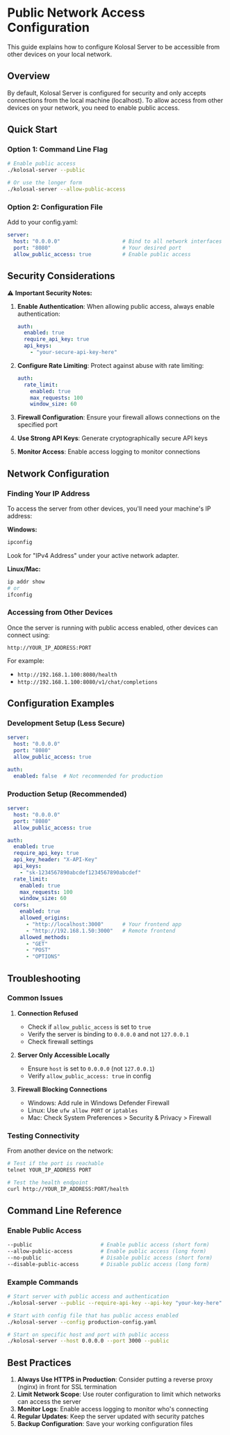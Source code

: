 # Public Network Access Configuration

This guide explains how to configure Kolosal Server to be accessible from other devices on your local network.

## Overview

By default, Kolosal Server is configured for security and only accepts connections from the local machine (localhost). To allow access from other devices on your network, you need to enable public access.

## Quick Start

### Option 1: Command Line Flag
```bash
# Enable public access
./kolosal-server --public

# Or use the longer form
./kolosal-server --allow-public-access
```

### Option 2: Configuration File
Add to your config.yaml:
```yaml
server:
  host: "0.0.0.0"                    # Bind to all network interfaces
  port: "8080"                       # Your desired port
  allow_public_access: true          # Enable public access
```

## Security Considerations

⚠️ **Important Security Notes:**

1. **Enable Authentication**: When allowing public access, always enable authentication:
   ```yaml
   auth:
     enabled: true
     require_api_key: true
     api_keys:
       - "your-secure-api-key-here"
   ```

2. **Configure Rate Limiting**: Protect against abuse with rate limiting:
   ```yaml
   auth:
     rate_limit:
       enabled: true
       max_requests: 100
       window_size: 60
   ```

3. **Firewall Configuration**: Ensure your firewall allows connections on the specified port
4. **Use Strong API Keys**: Generate cryptographically secure API keys
5. **Monitor Access**: Enable access logging to monitor connections

## Network Configuration

### Finding Your IP Address

To access the server from other devices, you'll need your machine's IP address:

**Windows:**
```cmd
ipconfig
```
Look for "IPv4 Address" under your active network adapter.

**Linux/Mac:**
```bash
ip addr show
# or
ifconfig
```

### Accessing from Other Devices

Once the server is running with public access enabled, other devices can connect using:
```
http://YOUR_IP_ADDRESS:PORT
```

For example:
- `http://192.168.1.100:8080/health`
- `http://192.168.1.100:8080/v1/chat/completions`

## Configuration Examples

### Development Setup (Less Secure)
```yaml
server:
  host: "0.0.0.0"
  port: "8080"
  allow_public_access: true

auth:
  enabled: false  # Not recommended for production
```

### Production Setup (Recommended)
```yaml
server:
  host: "0.0.0.0"
  port: "8080"
  allow_public_access: true

auth:
  enabled: true
  require_api_key: true
  api_key_header: "X-API-Key"
  api_keys:
    - "sk-1234567890abcdef1234567890abcdef"
  rate_limit:
    enabled: true
    max_requests: 100
    window_size: 60
  cors:
    enabled: true
    allowed_origins:
      - "http://localhost:3000"      # Your frontend app
      - "http://192.168.1.50:3000"   # Remote frontend
    allowed_methods:
      - "GET"
      - "POST"
      - "OPTIONS"
```

## Troubleshooting

### Common Issues

1. **Connection Refused**
   - Check if `allow_public_access` is set to `true`
   - Verify the server is binding to `0.0.0.0` and not `127.0.0.1`
   - Check firewall settings

2. **Server Only Accessible Locally**
   - Ensure `host` is set to `0.0.0.0` (not `127.0.0.1`)
   - Verify `allow_public_access: true` in config

3. **Firewall Blocking Connections**
   - Windows: Add rule in Windows Defender Firewall
   - Linux: Use `ufw allow PORT` or `iptables`
   - Mac: Check System Preferences > Security & Privacy > Firewall

### Testing Connectivity

From another device on the network:
```bash
# Test if the port is reachable
telnet YOUR_IP_ADDRESS PORT

# Test the health endpoint
curl http://YOUR_IP_ADDRESS:PORT/health
```

## Command Line Reference

### Enable Public Access
```bash
--public                      # Enable public access (short form)
--allow-public-access         # Enable public access (long form)
--no-public                   # Disable public access (short form)  
--disable-public-access       # Disable public access (long form)
```

### Example Commands
```bash
# Start server with public access and authentication
./kolosal-server --public --require-api-key --api-key "your-key-here"

# Start with config file that has public access enabled
./kolosal-server --config production-config.yaml

# Start on specific host and port with public access
./kolosal-server --host 0.0.0.0 --port 3000 --public
```

## Best Practices

1. **Always Use HTTPS in Production**: Consider putting a reverse proxy (nginx) in front for SSL termination
2. **Limit Network Scope**: Use router configuration to limit which networks can access the server
3. **Monitor Logs**: Enable access logging to monitor who's connecting
4. **Regular Updates**: Keep the server updated with security patches
5. **Backup Configuration**: Save your working configuration files
